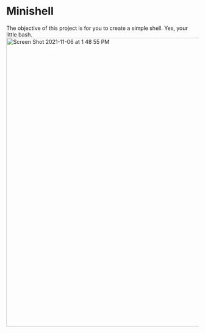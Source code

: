 # Minishell
The objective of this project is for you to create a simple shell. Yes, your
little bash.
<img width="759" alt="Screen Shot 2021-11-06 at 1 48 55 PM" src="https://user-images.githubusercontent.com/77893589/140605466-de1a8883-5cab-4702-aeb5-82aa9cde3654.png">
